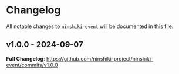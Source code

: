 # Changelog

All notable changes to `ninshiki-event` will be documented in this file.

## v1.0.0 - 2024-09-07

**Full Changelog**: https://github.com/ninshiki-project/ninshiki-event/commits/v1.0.0
